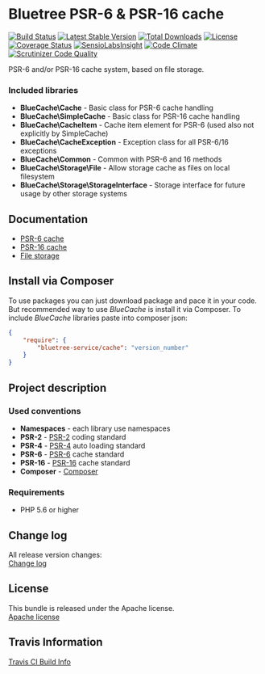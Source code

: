 Bluetree PSR-6 & PSR-16 cache
=============================

[![Build Status](https://travis-ci.org/bluetree-service/cache.svg)](https://travis-ci.org/bluetree-service/cache)
[![Latest Stable Version](https://poser.pugx.org/bluetree-service/cache/v/stable.svg)](https://packagist.org/packages/bluetree-service/cache)
[![Total Downloads](https://poser.pugx.org/bluetree-service/cache/downloads.svg)](https://packagist.org/packages/bluetree-service/cache)
[![License](https://poser.pugx.org/bluetree-service/cache/license.svg)](https://packagist.org/packages/bluetree-service/cache)
[![Coverage Status](https://coveralls.io/repos/github/bluetree-service/cache/badge.svg?branch=master)](https://coveralls.io/github/bluetree-service/cache?branch=master)
[![SensioLabsInsight](https://insight.sensiolabs.com/projects/e9b6307b-4407-4fbe-8e40-233a3ec7f352/mini.png)](https://insight.sensiolabs.com/projects/e9b6307b-4407-4fbe-8e40-233a3ec7f352)
[![Code Climate](https://codeclimate.com/github/bluetree-service/cache/badges/gpa.svg)](https://codeclimate.com/github/bluetree-service/cache)
[![Scrutinizer Code Quality](https://scrutinizer-ci.com/g/bluetree-service/cache/badges/quality-score.png?b=master)](https://scrutinizer-ci.com/g/bluetree-service/cache/?branch=master)

PSR-6 and/or PSR-16 cache system, based on file storage.

### Included libraries
* **BlueCache\Cache** - Basic class for PSR-6 cache handling
* **BlueCache\SimpleCache** - Basic class for PSR-16 cache handling
* **BlueCache\CacheItem** - Cache item element for PSR-6 (used also not explicitly by SimpleCache)
* **BlueCache\CacheException** - Exception class for all PSR-6/16 exceptions
* **BlueCache\Common** - Common with PSR-6 and 16 methods
* **BlueCache\Storage\File** - Allow storage cache as files on local filesystem
* **BlueCache\Storage\StorageInterface** - Storage interface for future usage by other storage systems

Documentation
--------------
* [PSR-6 cache](https://github.com/bluetree-service/cache/blob/develop/doc/psr-6-cache.md "PSR-6 cache")
* [PSR-16 cache](https://github.com/bluetree-service/cache/blob/develop/doc/psr-16-cache.md "PSR-16 cache")
* [File storage](https://github.com/bluetree-service/cache/blob/develop/doc/FileStorage.md "File storage")


Install via Composer
--------------
To use packages you can just download package and pace it in your code. But recommended
way to use _BlueCache_ is install it via Composer. To include _BlueCache_
libraries paste into composer json:

```json
{
    "require": {
        "bluetree-service/cache": "version_number"
    }
}
```

Project description
--------------

### Used conventions

* **Namespaces** - each library use namespaces
* **PSR-2** - [PSR-2](http://www.php-fig.org/psr/psr-2/) coding standard
* **PSR-4** - [PSR-4](http://www.php-fig.org/psr/psr-4/) auto loading standard
* **PSR-6** - [PSR-6](http://www.php-fig.org/psr/psr-6/) cache standard
* **PSR-16** - [PSR-16](http://www.php-fig.org/psr/psr-16/) cache standard
* **Composer** - [Composer](https://getcomposer.org/)

### Requirements

* PHP 5.6 or higher

Change log
--------------
All release version changes:  
[Change log](https://github.com/bluetree-service/cache/blob/develop/doc/changelog.md "Change log")

License
--------------
This bundle is released under the Apache license.  
[Apache license](https://github.com/bluetree-service/cache/LICENSE "Apache license")

Travis Information
--------------
[Travis CI Build Info](https://travis-ci.org/bluetree-service/cache)
